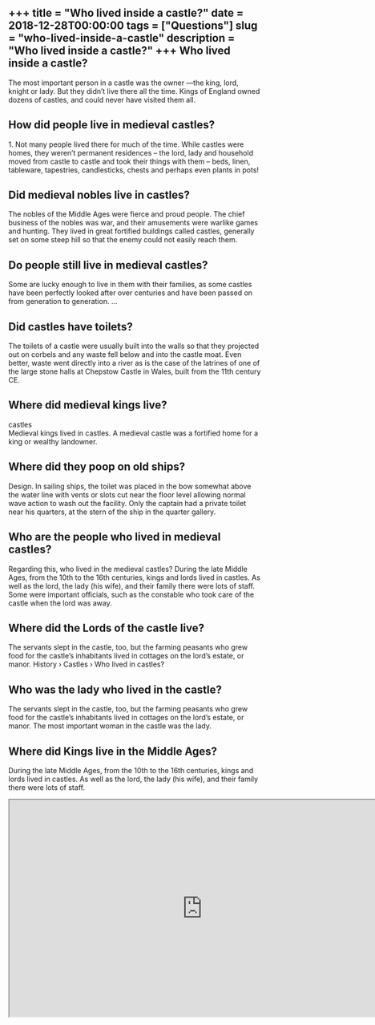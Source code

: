 +++
title = "Who lived inside a castle?"
date = 2018-12-28T00:00:00
tags = ["Questions"]
slug = "who-lived-inside-a-castle"
description = "Who lived inside a castle?"
+++
Who lived inside a castle?
--------------------------

The most important person in a castle was the owner —the king, lord, knight or lady. But they didn’t live there all the time. Kings of England owned dozens of castles, and could never have visited them all.

How did people live in medieval castles?
----------------------------------------

1\. Not many people lived there for much of the time. While castles were homes, they weren’t permanent residences – the lord, lady and household moved from castle to castle and took their things with them – beds, linen, tableware, tapestries, candlesticks, chests and perhaps even plants in pots!

Did medieval nobles live in castles?
------------------------------------

The nobles of the Middle Ages were fierce and proud people. The chief business of the nobles was war, and their amusements were warlike games and hunting. They lived in great fortified buildings called castles, generally set on some steep hill so that the enemy could not easily reach them.

Do people still live in medieval castles?
-----------------------------------------

Some are lucky enough to live in them with their families, as some castles have been perfectly looked after over centuries and have been passed on from generation to generation. …

Did castles have toilets?
-------------------------

The toilets of a castle were usually built into the walls so that they projected out on corbels and any waste fell below and into the castle moat. Even better, waste went directly into a river as is the case of the latrines of one of the large stone halls at Chepstow Castle in Wales, built from the 11th century CE.

Where did medieval kings live?
------------------------------

castles  
Medieval kings lived in castles. A medieval castle was a fortified home for a king or wealthy landowner.

Where did they poop on old ships?
---------------------------------

Design. In sailing ships, the toilet was placed in the bow somewhat above the water line with vents or slots cut near the floor level allowing normal wave action to wash out the facility. Only the captain had a private toilet near his quarters, at the stern of the ship in the quarter gallery.

Who are the people who lived in medieval castles?
-------------------------------------------------

Regarding this, who lived in the medieval castles? During the late Middle Ages, from the 10th to the 16th centuries, kings and lords lived in castles. As well as the lord, the lady (his wife), and their family there were lots of staff. Some were important officials, such as the constable who took care of the castle when the lord was away.

Where did the Lords of the castle live?
---------------------------------------

The servants slept in the castle, too, but the farming peasants who grew food for the castle’s inhabitants lived in cottages on the lord’s estate, or manor. History › Castles › Who lived in castles?

Who was the lady who lived in the castle?
-----------------------------------------

The servants slept in the castle, too, but the farming peasants who grew food for the castle’s inhabitants lived in cottages on the lord’s estate, or manor. The most important woman in the castle was the lady.

Where did Kings live in the Middle Ages?
----------------------------------------

During the late Middle Ages, from the 10th to the 16th centuries, kings and lords lived in castles. As well as the lord, the lady (his wife), and their family there were lots of staff.

<iframe allow="accelerometer; autoplay; clipboard-write; encrypted-media; gyroscope; picture-in-picture" allowfullscreen="" class="__youtube_prefs__  epyt-is-override  no-lazyload" data-no-lazy="1" data-origheight="433" data-origwidth="770" data-skipgform_ajax_framebjll="" height="433" id="_ytid_25445" loading="lazy" src="https://www.youtube.com/embed/Ywo9uBywvbE?enablejsapi=1&autoplay=0&cc_load_policy=0&cc_lang_pref=&iv_load_policy=1&loop=0&modestbranding=0&rel=1&fs=1&playsinline=0&autohide=2&theme=dark&color=red&controls=1&" title="YouTube player" width="770"></iframe>
